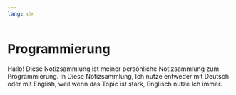 ```yaml
---
lang: de
---
```

# Programmierung
Hallo! Diese Notizsammlung ist meiner persönliche Notizsammlung zum Programmierung. In Diese Notizsammlung, Ich nutze entweder mit Deutsch oder mit English, weil wenn das Topic ist stark, Englisch nutze Ich immer.